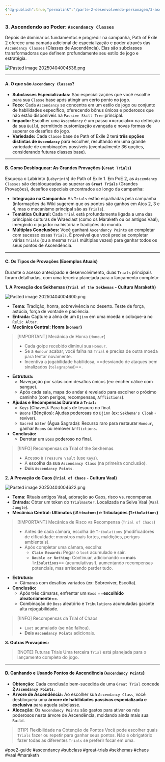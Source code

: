 ```yaml
---
{"dg-publish":true,"permalink":"/parte-2-desenvolvendo-personagem/3-ascendendo-ao-poder/"}
---
```


### 3. Ascendendo ao Poder: `Ascendancy Classes`

Depois de dominar os fundamentos e progredir na campanha, Path of Exile 2 oferece uma camada adicional de especialização e poder através das `Ascendancy Classes` (Classes de Ascendência). Elas são subclasses transformadoras que definem profundamente seu estilo de jogo e estratégia.

![Pasted image 20250404004536.png](/img/user/ANEXOS/Pasted%20image%2020250404004536.png)

---

#### A. O que são `Ascendancy Classes`?

*   **Subclasses Especializadas:** São especializações que você escolhe para sua `Classe` base após atingir um certo ponto no jogo.
*   **Foco:** Cada `Ascendancy` se concentra em um estilo de jogo ou conjunto de habilidades específico, oferecendo bônus únicos e poderosos que não estão disponíveis na `Passive Skill Tree` principal.
*   **Impacto:** Escolher uma `Ascendancy` é um passo ==crucial== na definição da sua `Build`, permitindo customização avançada e novas formas de superar os desafios do jogo.
*   **Variedade:** Cada `Classe` base de Path of Exile 2 terá **três opções distintas de `Ascendancy`** para escolher, resultando em uma grande variedade de combinações possíveis (eventualmente 36 opções, considerando futuras classes base).

---

#### B. Como Desbloquear: As Grandes Provações (`Great Trials`)

Esqueça o Labirinto (`Labyrinth`) de Path of Exile 1. Em PoE 2, as `Ascendancy Classes` são desbloqueadas ao superar as **`Great Trials`** (Grandes Provações), desafios especiais encontrados ao longo da campanha:

*   **Integração na Campanha:** As `Trials` estão espalhadas pela campanha (informações da Wiki sugerem que os pontos são ganhos em Atos 2, 3 e 4, mas o mecanismo principal são as `Trials`).
*   **Temática Cultural:** Cada `Trial` está profundamente ligada a uma das principais culturas de Wraeclast (como os Maraketh ou os antigos Vaal), imergindo o jogador na história e tradições do mundo.
*   **Múltiplas Conclusões:** Você ganhará `Ascendancy Points` ao completar com sucesso essas `Trials`. É provável que você precise completar várias `Trials` (ou a mesma `Trial` múltiplas vezes) para ganhar todos os seus pontos de Ascendência.

---

#### C. Os Tipos de Provações (Exemplos Atuais)

Durante o acesso antecipado e desenvolvimento, duas `Trials` principais foram detalhadas, com uma terceira planejada para o lançamento completo:

**1. A Provação dos Sekhemas (`Trial of the Sekhemas` - Cultura Maraketh)**

![Pasted image 20250404004600.png](/img/user/ANEXOS/Pasted%20image%2020250404004600.png)

*   **Tema:** Tradição, honra, sobrevivência no deserto. Teste de força, astúcia, força de vontade e paciência.
*   **Entrada:** Capture a alma de um `Djinn` em uma moeda e coloque-a no `Relic Altar`.
*   **Mecânica Central: Honra (`Honour`)**

> [!IMPORTANT] Mecânica de Honra (`Honour`)
> *   Cada golpe recebido diminui sua `Honour`.
> *   Se a `Honour` acabar, você falha na `Trial` e precisa de outra moeda para tentar novamente.
> *   Incentiva a jogabilidade habilidosa, ==desviando de ataques bem sinalizados (`telegraphed`)==.

*   **Estrutura:**
    *   Navegação por salas com desafios únicos (ex: encher cálice com sangue).
    *   Após cada sala, mapa do andar é revelado para escolher o próximo caminho (com perigos, recompensas, `Afflictions`).
*   **Ajudas e Recompensas Durante a `Trial`:**
    *   `Keys` (Chaves): Para baús de tesouro no final.
    *   `Boons` (Bênçãos): Ajudas poderosas do `Djinn` (ex: `Sekhema's Cloak` - reviver).
    *   `Sacred Water` (Água Sagrada): Recurso raro para restaurar `Honour`, ganhar `Boons` ou remover `Afflictions`.
*   **Conclusão:**
    *   Derrotar um `Boss` poderoso no final.

> [!INFO] Recompensas da Trial of the Sekhemas
> *   Acesso à `Treasure Vault` (use `Keys`).
> *   A **escolha da sua `Ascendancy Class`** (na primeira conclusão).
> *   **Dois `Ascendancy Points`**.

**2. A Provação do Caos (`Trial of Chaos` - Cultura Vaal)**

![Pasted image 20250404004622.png](/img/user/ANEXOS/Pasted%20image%2020250404004622.png)

*   **Tema:** Rituais antigos Vaal, adoração ao Caos, risco vs. recompensa.
*   **Entrada:** Obter um token do `Trialmaster`. Localizada na Selva Vaal (`Vaal Jungle`).
*   **Mecânica Central: Ultimatos (`Ultimatums`) e Tribulações (`Tribulations`)**

> [!IMPORTANT] Mecânica de Risco vs Recompensa (`Trial of Chaos`)
> *   Antes de cada câmara, escolha de `Tribulations` (modificadores de dificuldade: monstros mais fortes, maldições, perigos ambientais).
> *   Após completar uma câmara, escolha:
>     *   **`Claim Rewards`:** Pegar o `loot` acumulado e sair.
>     *   **`Double or Nothing`:** Continuar, adicionando ==**mais `Tribulations`**== (acumulativas!), aumentando recompensas potenciais, mas arriscando perder tudo.

*   **Estrutura:**
    *   Câmaras com desafios variados (ex: Sobreviver, Escolta).
*   **Conclusão:**
    *   Após três câmaras, enfrentar um `Boss` ==**escolhido aleatoriamente**==.
    *   Combinação de `Boss` aleatório e `Tribulations` acumuladas garante alta rejogabilidade.

> [!INFO] Recompensas da Trial of Chaos
> *   `Loot` acumulado (se não falhou).
> *   **Dois `Ascendancy Points`** adicionais.

**3. Outras Provações:**

> [!NOTE] Futuras Trials
> Uma terceira `Trial` está planejada para o lançamento completo do jogo.

---

#### D. Ganhando e Usando Pontos de Ascendência (`Ascendancy Points`)

*   **Obtenção:** Cada conclusão bem-sucedida de uma `Great Trial` concede **2 `Ascendancy Points`**.
*   **Árvore de Ascendência:** Ao escolher sua `Ascendancy Class`, você desbloqueia uma **árvore de habilidades passivas especializada e exclusiva** para aquela subclasse.
*   **Alocação:** Os `Ascendancy Points` são gastos para ativar os nós poderosos nesta árvore de Ascendência, moldando ainda mais sua `Build`.

> [!TIP] Flexibilidade na Obtenção de Pontos
> Você pode escolher quais `Trials` fazer ou repetir para ganhar seus pontos. Não é obrigatório fazer todas as diferentes `Trials` se preferir focar em uma.

#poe2-guide #ascendancy #subclass #great-trials #sekhemas #chaos #vaal #maraketh